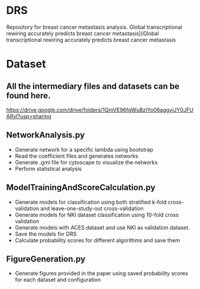 # DRS
Repository for breast cancer metastasis analysis.
Global transcriptional rewiring accurately predicts breast cancer metastasis]{Global transcriptional rewiring accurately predicts breast cancer metastasis
# Dataset
## All the intermediary files and datasets can be found here.
https://drive.google.com/drive/folders/1QmVE96fgWuBzlYo06aggyiJY0JFUARvl?usp=sharing
## NetworkAnalysis.py
- Generate network for a specific lambda using bootstrap
- Read the coefficient files and generates networks
- Generate .gml file for cytoscape to visualize the networks
- Perform statistical analysis

## ModelTrainingAndScoreCalculation.py
- Generate models for classification using both stratified k-fold cross-validation and leave-one-study-out cross-validation
- Generate models for NKI dataset classification using 10-fold cross validation
- Generate models with ACES dataset and use NKI as validation dataset.
- Save the models for DRS
- Calculate probability scores for different algorithms and save them

## FigureGeneration.py
- Generate figures provided in the paper using saved probability scores for each dataset and configuration

